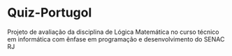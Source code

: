 # Quiz-Portugol
Projeto de avaliação da disciplina de Lógica Matemática no curso técnico em informática com ênfase em programação e desenvolvimento do SENAC RJ

